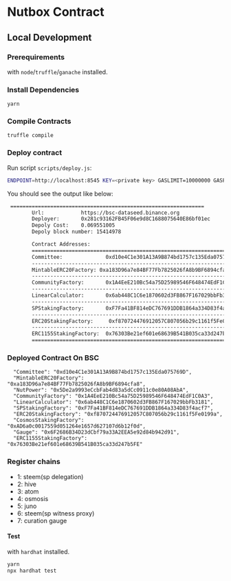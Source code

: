 # Nutbox Contract

## Local Development

### Prerequirements

with ```node```/```truffle```/```ganache``` installed.

### Install Dependencies

`yarn`

### Compile Contracts

`truffle compile`

### Deploy contract

Run script ```scripts/deploy.js```:

```sh
ENDPOINT=http://localhost:8545 KEY=<private key> GASLIMIT=10000000 GASPRICE=50000000000 node deploy.js
```

You should see the output like below:

```sh
 ===============================================================
        Url:            https://bsc-dataseed.binance.org
        Deployer:       0x281c93162FB45F06e9d8C1688075640E86bf01ec
        Depoly Cost:    0.069551005
        Depoly block number: 15414978

        Contract Addresses:
        ===============================================================
        Committee:              0xd10e4C1e301A13A9B874bd1757c135Eda075769D
        ---------------------------------------------------------------
        MintableERC20Factory: 0xa183D96a7e84BF77Fb7825026fA8b9BF6894cfa8
        ---------------------------------------------------------------
        CommunityFactory:       0x1A4EeE210Bc54a75D25989546F648474EdF1C0A3
        ---------------------------------------------------------------
        LinearCalculator:       0x6ab448C1C6e1870602d3FB867F167029bbFb3181
        ---------------------------------------------------------------
        SPStakingFactory:       0xF7Fa41BF814eDC767691DDB1864a334D83f4acf7
        ---------------------------------------------------------------
        ERC20StakingFactory:     0xf870724476912057C807056b29c1161f5Fe0199a
        ---------------------------------------------------------------
        ERC1155StakingFactory:  0x76303Be21ef601e68639B541B035ca33d247b5FE
        ===============================================================
```
### Deployed Contract On BSC
```
  "Committee": "0xd10e4C1e301A13A9B874bd1757c135Eda075769D",
  "MintableERC20Factory": "0xa183D96a7e84BF77Fb7825026fA8b9BF6894cfa8",
  "NutPower": "0x5De2a9993eCcbFab4d83a5dCc0911c0e80A08AbA",
  "CommunityFactory": "0x1A4EeE210Bc54a75D25989546F648474EdF1C0A3",
  "LinearCalculator": "0x6ab448C1C6e1870602d3FB867F167029bbFb3181",
  "SPStakingFactory": "0xF7Fa41BF814eDC767691DDB1864a334D83f4acf7",
  "ERC20StakingFactory": "0xf870724476912057C807056b29c1161f5Fe0199a",
  "CosmosStakingFactory": "0xAD6a0c0017559d051264e1657d627107d6b12f0d",
  "Gauge": "0x6F2686B34D23dCbf79a33A2EEA5e92d84b942d91",
  "ERC1155StakingFactory":  "0x76303Be21ef601e68639B541B035ca33d247b5FE"
```
### Register chains

- 1: steem(sp delegation)
- 2: hive
- 3: atom
- 4: osmosis
- 5: juno
- 6: steem(sp witness proxy)
- 7: curation gauge

#### Test

with ```hardhat``` installed.

```bash
yarn
npx hardhat test
```
